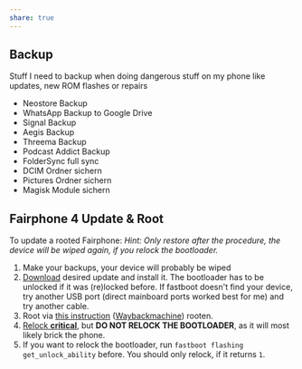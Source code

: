 ```yaml
---
share: true
---
```



## Backup

Stuff I need to backup when doing dangerous stuff on my phone like updates, new ROM flashes or repairs

* Neostore Backup
* WhatsApp Backup to Google Drive
* Signal Backup
* Aegis Backup
* Threema Backup
* Podcast Addict Backup
* FolderSync full sync
* DCIM Ordner sichern
* Pictures Ordner sichern
* Magisk Module sichern

## Fairphone 4 Update & Root

To update a rooted Fairphone:
*Hint: Only restore after the procedure, the device will be wiped again, if you relock the bootloader.*

1. Make your backups, your device will probably be wiped
2. [Download](https://support.fairphone.com/hc/en-us/articles/18896094650513-Installing-Fairphone-OS-Manually#01HB8ZZ1BMMQNSNMFT3YXDBXA0) desired update and install it. The bootloader has to be unlocked if it was (re)locked before. If fastboot doesn't find your device, try another USB port (direct mainboard ports worked best for me) and try another cable.
3. Root via [this instruction](https://forum.fairphone.com/t/fp4-root-access-is-possible-maybe-a-bit-risky/76839/43) ([Waybackmachine](http://web.archive.org/web/20230608183842/https://forum.fairphone.com/t/fp4-root-access-is-possible-maybe-a-bit-risky/76839/43)) rooten.
4. [Relock **critical**](https://support.fairphone.com/hc/en-us/articles/10492476238865), but **DO NOT RELOCK THE BOOTLOADER**, as it will most likely brick the phone.
5. If you want to relock the bootloader, run `fastboot flashing get_unlock_ability` before. You should only relock, if it returns `1`.